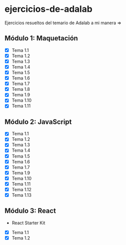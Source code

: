 # ejercicios-de-adalab

Ejercicios resueltos del temario de Adalab a mi manera =>

## Módulo 1: Maquetación

- [x] Tema 1.1
- [x] Tema 1.2
- [x] Tema 1.3
- [x] Tema 1.4
- [x] Tema 1.5
- [x] Tema 1.6
- [x] Tema 1.7
- [x] Tema 1.8
- [x] Tema 1.9
- [x] Tema 1.10
- [x] Tema 1.11

## Módulo 2: JavaScript

- [x] Tema 1.1
- [x] Tema 1.2
- [x] Tema 1.3
- [x] Tema 1.4
- [x] Tema 1.5
- [x] Tema 1.6
- [x] Tema 1.7
- [x] Tema 1.9
- [x] Tema 1.10
- [x] Tema 1.11
- [x] Tema 1.12
- [x] Tema 1.13

## Módulo 3: React

- React Starter Kit
- [x] Tema 1.1
- [x] Tema 1.2